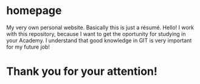 # homepage
My very own personal website. Basically this is just a résumé.
Hello! I work with this repository, because I want to get the oportunity for studying in your Academy.
I understand that good knowledge in GIT is very important for my future job!
# Thank you for your attention!
